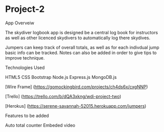 # Project-2

App Overveiw

The skydiver logbook app is designed be a central log book for instructors as well as other licenced skydivers to automatically log there skydives.

Jumpers can keep track of overall totals, as well as for each indivdual jump basic info can be tracked. Notes can also be added in order to give tips to improve technique.

Technologies Used

HTML5
CSS
Bootstrap
Node.js
Express.js
MongoDB.js



[Wire Frame] (https://gomockingbird.com/projects/ch4ds6x/cxgNNP)

[Trello] (https://trello.com/b/dQA3xkng/wdi-project-two)

[Herokus] (https://serene-savannah-52015.herokuapp.com/jumpers)


Features to be added

Auto total counter
Embeded video 